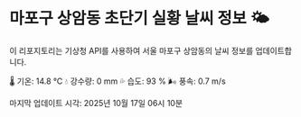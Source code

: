 
# 마포구 상암동 초단기 실황 날씨 정보 🌤️

이 리포지토리는 기상청 API를 사용하여 서울 마포구 상암동의 날씨 정보를 업데이트합니다. 

🌡️ 기온: 14.8 ℃
💧 강수량: 0 mm
💦 습도: 93 %
🌬️ 풍속: 0.7 m/s

마지막 업데이트 시각: 2025년 10월 17일 06시 10분    

